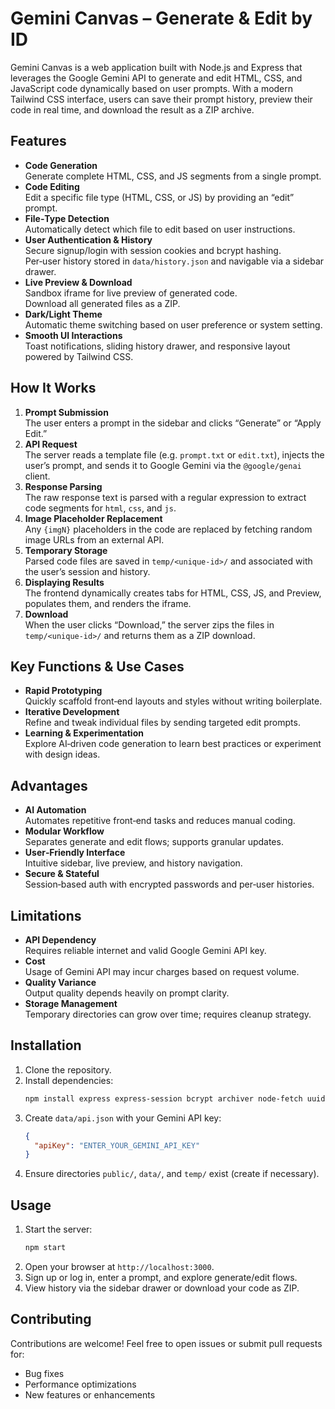 # Gemini Canvas – Generate & Edit by ID

Gemini Canvas is a web application built with Node.js and Express that leverages the Google Gemini API to generate and edit HTML, CSS, and JavaScript code dynamically based on user prompts. With a modern Tailwind CSS interface, users can save their prompt history, preview their code in real time, and download the result as a ZIP archive.

## Features

- **Code Generation**  
  Generate complete HTML, CSS, and JS segments from a single prompt.  
- **Code Editing**  
  Edit a specific file type (HTML, CSS, or JS) by providing an “edit” prompt.  
- **File‑Type Detection**  
  Automatically detect which file to edit based on user instructions.  
- **User Authentication & History**  
  Secure signup/login with session cookies and bcrypt hashing.  
  Per‑user history stored in `data/history.json` and navigable via a sidebar drawer.  
- **Live Preview & Download**  
  Sandbox iframe for live preview of generated code.  
  Download all generated files as a ZIP.  
- **Dark/Light Theme**  
  Automatic theme switching based on user preference or system setting.  
- **Smooth UI Interactions**  
  Toast notifications, sliding history drawer, and responsive layout powered by Tailwind CSS.

## How It Works

1. **Prompt Submission**  
   The user enters a prompt in the sidebar and clicks “Generate” or “Apply Edit.”  
2. **API Request**  
   The server reads a template file (e.g. `prompt.txt` or `edit.txt`), injects the user’s prompt, and sends it to Google Gemini via the `@google/genai` client.  
3. **Response Parsing**  
   The raw response text is parsed with a regular expression to extract code segments for `html`, `css`, and `js`.  
4. **Image Placeholder Replacement**  
   Any `{imgN}` placeholders in the code are replaced by fetching random image URLs from an external API.  
5. **Temporary Storage**  
   Parsed code files are saved in `temp/<unique-id>/` and associated with the user’s session and history.  
6. **Displaying Results**  
   The frontend dynamically creates tabs for HTML, CSS, JS, and Preview, populates them, and renders the iframe.  
7. **Download**  
   When the user clicks “Download,” the server zips the files in `temp/<unique-id>/` and returns them as a ZIP download.

## Key Functions & Use Cases

- **Rapid Prototyping**  
  Quickly scaffold front‑end layouts and styles without writing boilerplate.  
- **Iterative Development**  
  Refine and tweak individual files by sending targeted edit prompts.  
- **Learning & Experimentation**  
  Explore AI‑driven code generation to learn best practices or experiment with design ideas.  

## Advantages

- **AI Automation**  
  Automates repetitive front‑end tasks and reduces manual coding.  
- **Modular Workflow**  
  Separates generate and edit flows; supports granular updates.  
- **User‑Friendly Interface**  
  Intuitive sidebar, live preview, and history navigation.  
- **Secure & Stateful**  
  Session‑based auth with encrypted passwords and per‑user histories.

## Limitations

- **API Dependency**  
  Requires reliable internet and valid Google Gemini API key.  
- **Cost**  
  Usage of Gemini API may incur charges based on request volume.  
- **Quality Variance**  
  Output quality depends heavily on prompt clarity.  
- **Storage Management**  
  Temporary directories can grow over time; requires cleanup strategy.

## Installation

1. Clone the repository.  
2. Install dependencies:  
   ```bash
   npm install express express-session bcrypt archiver node-fetch uuid @google/genai
   ```
3. Create `data/api.json` with your Gemini API key:  
   ```json
   {
     "apiKey": "ENTER_YOUR_GEMINI_API_KEY"
   }
   ```
4. Ensure directories `public/`, `data/`, and `temp/` exist (create if necessary).

## Usage

1. Start the server:  
   ```bash
   npm start
   ```
2. Open your browser at `http://localhost:3000`.  
3. Sign up or log in, enter a prompt, and explore generate/edit flows.  
4. View history via the sidebar drawer or download your code as ZIP.

## Contributing

Contributions are welcome! Feel free to open issues or submit pull requests for:

- Bug fixes  
- Performance optimizations  
- New features or enhancements  
